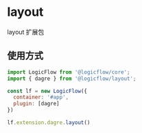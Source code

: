 # layout

layout 扩展包

## 使用方式

```js
import LogicFlow from '@logicflow/core';
import { dagre } from '@logicflow/layout';

const lf = new LogicFlow({
  container: '#app',
  plugin: [dagre]
})

lf.extension.dagre.layout()
```
